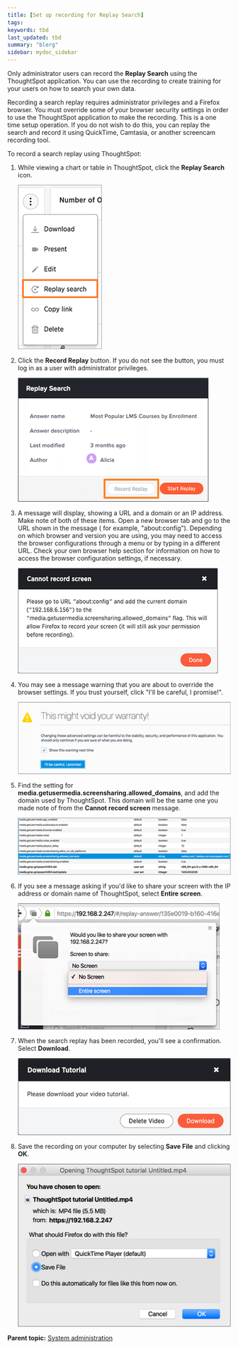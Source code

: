 ```yaml
---
title: [Set up recording for Replay Search]
tags: 
keywords: tbd
last_updated: tbd
summary: "blerg"
sidebar: mydoc_sidebar
---
```

Only administrator users can record the **Replay Search** using the ThoughtSpot application. You can use the recording to create training for your users on how to search your own data.

Recording a search replay requires administrator privileges and a Firefox browser. You must override some of your browser security settings in order to use the ThoughtSpot application to make the recording. This is a one time setup operation. If you do not wish to do this, you can replay the search and record it using QuickTime, Camtasia, or another screencam recording tool.

To record a search replay using ThoughtSpot:

1.   While viewing a chart or table in ThoughtSpot, click the **Replay Search** icon.

     ![](../../images/replay_search_icon.png "The Replay Search icon")

2.   Click the **Record Replay** button. If you do not see the button, you must log in as a user with administrator privileges.

     ![](../../images/record_search_replay_0.png "Record Replay button")

3.   A message will display, showing a URL and a domain or an IP address. Make note of both of these items. Open a new browser tab and go to the URL shown in the message ( for example, "about:config"). Depending on which browser and version you are using, you may need to access the browser configurations through a menu or by typing in a different URL. Check your own browser help section for information on how to access the browser configuration settings, if necessary.

     ![](../../images/record_search_replay_1.png "Record Search message")

4.   You may see a message warning that you are about to override the browser settings. If you trust yourself, click "I'll be careful, I promise!".

     ![](../../images/record_search_replay_2.png "Browser warning message")

5.   Find the setting for **media.getusermedia.screensharing.allowed_domains**, and add the domain used by ThoughtSpot. This domain will be the same one you made note of from the **Cannot record screen** message.

     ![](../../images/record_search_replay_3.png "Set the domain for screensharing")

6.   If you see a message asking if you'd like to share your screen with the IP address or domain name of ThoughtSpot, select **Entire screen**.

     ![](../../images/record_search_replay_4.png "Select entire screen")

7.   When the search replay has been recorded, you'll see a confirmation. Select **Download**.

     ![](../../images/record_search_replay_5.png "Download the recorded search")

8.   Save the recording on your computer by selecting **Save File** and clicking **OK**.

     ![](../../images/record_search_replay_6.png "Record Search save file")


**Parent topic:** [System administration](../../admin/system_admin/sysadmin_overview.html)
